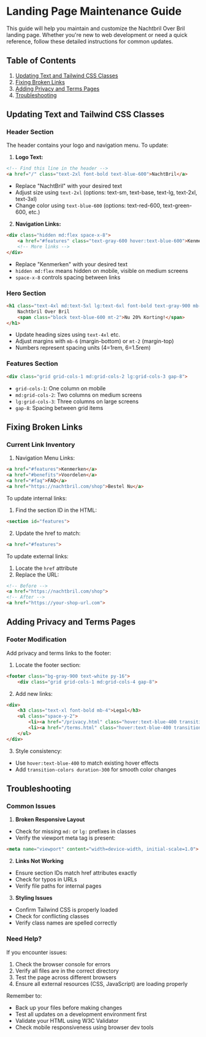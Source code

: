 # Landing Page Maintenance Guide

This guide will help you maintain and customize the Nachtbril Over Bril landing page. Whether you're new to web development or need a quick reference, follow these detailed instructions for common updates.

## Table of Contents
1. [Updating Text and Tailwind CSS Classes](#updating-text-and-tailwind-css-classes)
2. [Fixing Broken Links](#fixing-broken-links)
3. [Adding Privacy and Terms Pages](#adding-privacy-and-terms-pages)
4. [Troubleshooting](#troubleshooting)

## Updating Text and Tailwind CSS Classes

### Header Section
The header contains your logo and navigation menu. To update:

1. **Logo Text:**
```html
<!-- Find this line in the header -->
<a href="/" class="text-2xl font-bold text-blue-600">NachtBril</a>
```
- Replace "NachtBril" with your desired text
- Adjust size using `text-2xl` (options: text-sm, text-base, text-lg, text-2xl, text-3xl)
- Change color using `text-blue-600` (options: text-red-600, text-green-600, etc.)

2. **Navigation Links:**
```html
<div class="hidden md:flex space-x-8">
    <a href="#features" class="text-gray-600 hover:text-blue-600">Kenmerken</a>
    <!-- More links -->
</div>
```
- Replace "Kenmerken" with your desired text
- `hidden md:flex` means hidden on mobile, visible on medium screens
- `space-x-8` controls spacing between links

### Hero Section
```html
<h1 class="text-4xl md:text-5xl lg:text-6xl font-bold text-gray-900 mb-6">
    Nachtbril Over Bril
    <span class="block text-blue-600 mt-2">Nu 20% Korting!</span>
</h1>
```
- Update heading sizes using `text-4xl` etc.
- Adjust margins with `mb-6` (margin-bottom) or `mt-2` (margin-top)
- Numbers represent spacing units (4=1rem, 6=1.5rem)

### Features Section
```html
<div class="grid grid-cols-1 md:grid-cols-2 lg:grid-cols-3 gap-8">
```
- `grid-cols-1`: One column on mobile
- `md:grid-cols-2`: Two columns on medium screens
- `lg:grid-cols-3`: Three columns on large screens
- `gap-8`: Spacing between grid items

## Fixing Broken Links

### Current Link Inventory
1. Navigation Menu Links:
```html
<a href="#features">Kenmerken</a>
<a href="#benefits">Voordelen</a>
<a href="#faq">FAQ</a>
<a href="https://nachtbril.com/shop">Bestel Nu</a>
```

To update internal links:
1. Find the section ID in the HTML:
```html
<section id="features">
```
2. Update the href to match:
```html
<a href="#features">
```

To update external links:
1. Locate the `href` attribute
2. Replace the URL:
```html
<!-- Before -->
<a href="https://nachtbril.com/shop">
<!-- After -->
<a href="https://your-shop-url.com">
```

## Adding Privacy and Terms Pages

### Footer Modification
Add privacy and terms links to the footer:

1. Locate the footer section:
```html
<footer class="bg-gray-900 text-white py-16">
    <div class="grid grid-cols-1 md:grid-cols-4 gap-8">
```

2. Add new links:
```html
<div>
    <h3 class="text-xl font-bold mb-4">Legal</h3>
    <ul class="space-y-2">
        <li><a href="/privacy.html" class="hover:text-blue-400 transition-colors duration-300">Privacy Policy</a></li>
        <li><a href="/terms.html" class="hover:text-blue-400 transition-colors duration-300">Terms of Service</a></li>
    </ul>
</div>
```

3. Style consistency:
- Use `hover:text-blue-400` to match existing hover effects
- Add `transition-colors duration-300` for smooth color changes

## Troubleshooting

### Common Issues

1. **Broken Responsive Layout**
- Check for missing `md:` or `lg:` prefixes in classes
- Verify the viewport meta tag is present:
```html
<meta name="viewport" content="width=device-width, initial-scale=1.0">
```

2. **Links Not Working**
- Ensure section IDs match href attributes exactly
- Check for typos in URLs
- Verify file paths for internal pages

3. **Styling Issues**
- Confirm Tailwind CSS is properly loaded
- Check for conflicting classes
- Verify class names are spelled correctly

### Need Help?
If you encounter issues:
1. Check the browser console for errors
2. Verify all files are in the correct directory
3. Test the page across different browsers
4. Ensure all external resources (CSS, JavaScript) are loading properly

Remember to:
- Back up your files before making changes
- Test all updates on a development environment first
- Validate your HTML using W3C Validator
- Check mobile responsiveness using browser dev tools